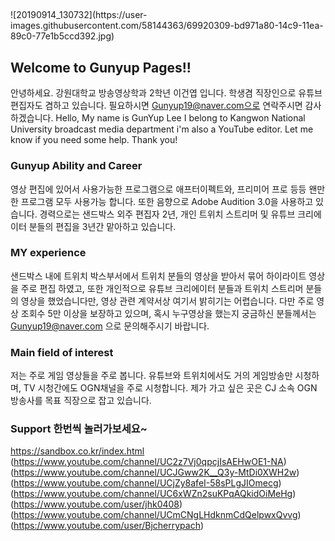 ##

<div>
  ![20190914_130732](https://user-images.githubusercontent.com/58144363/69920309-bd971a80-14c9-11ea-89c0-77e1b5ccd392.jpg)

</div>  

## Welcome to Gunyup Pages!!

안녕하세요. 강원대학교 방송영상학과 2학년 이건엽 입니다. 학생겸 직장인으로 유튜브 편집자도 겸하고 있습니다. 필요하시면 Gunyup19@naver.com으로 연락주시면 감사하겠습니다.
Hello, My name is GunYup Lee I belong to Kangwon National University broadcast media department i'm also a YouTube editor. Let me know if you need some help. Thank you!

### Gunyup Ability and Career

영상 편집에 있어서 사용가능한 프로그램으로 애프터이펙트와, 프리미어 프로 등등 왠만한 프로그램 모두 사용가능 합니다. 또한 음향으로 Adobe Audition 3.0을 사용하고 있습니다.
경력으로는 샌드박스 외주 편집자 2년, 개인 트위치 스트리머 및 유튜브 크리에이터 분들의 편집을 3년간 맡아하고 있습니다.

### MY experience

샌드박스 내에 트위치 박스부서에서 트위치 분들의 영상을 받아서 묶어 하이라이트 영상을 주로 편집 하였고, 또한 개인적으로 유튜브 크리에이터 분들과 트위치 스트리머 분들의 영상을 했었습니다만, 영상 관련 계약서상 여기서 밝히기는 어렵습니다. 다만 주로 영상 조회수 5만 이상을 보장하고 있으며, 혹시 누구영상을 했는지 궁금하신 분들께서는 Gunyup19@naver.com 으로 문의해주시기 바랍니다.

### Main field of interest 

저는 주로 게임 영상들을 주로 봅니다. 유튜브와 트위치에서도 거의 게임방송만 시청하며, TV 시청간에도 OGN채널을 주로 시청합니다.
제가 가고 싶은 곳은 CJ 소속 OGN 방송사를 목표 직장으로 잡고 있습니다.

### Support 한번씩 놀러가보세요~

https://sandbox.co.kr/index.html
(https://www.youtube.com/channel/UC2z7Vj0qpcjIsAEHwOE1-NA)
(https://www.youtube.com/channel/UCJGww2K__Q3y-MtDi0XWH2w)
(https://www.youtube.com/channel/UCjZy8afeI-58sPLgJIOmecg)
(https://www.youtube.com/channel/UC6xWZn2suKPqAQkidOiMeHg)
(https://www.youtube.com/user/jhk0408)
(https://www.youtube.com/channel/UCmCNgLHdknmCdQelpwxQvvg)
(https://www.youtube.com/user/Bjcherrypach)
